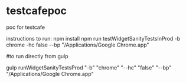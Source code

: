 # testcafepoc
poc for testcafe

instructions to run:
npm install
npm run testWidgetSanityTestsInProd -b chrome -hc false --bp "/Applications/Google Chrome.app"

#to run directly from gulp

gulp runWidgetSanityTestsProd "-b" "chrome" "--hc" "false" "--bp" "/Applications/Google Chrome.app"